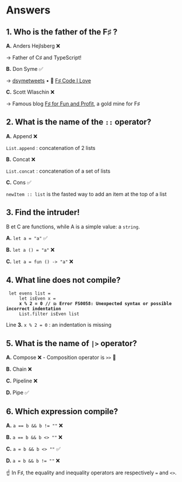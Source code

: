 # Answers

## 1. Who is the father of the F♯ ?

**A.** Anders Hejlsberg ❌

→ Father of C♯ and TypeScript!

**B.** Don Syme ✅

→ [dsymetweets](https://twitter.com/dsymetweets) • 🎥 [F♯ Code I Love](https://www.youtube.com/watch?v=1AZA1zoP-II)

**C.** Scott Wlaschin ❌

→ Famous blog [F♯ for Fun and Profit](https://fsharpforfunandprofit.com/), a gold mine for F♯

## 2. What is the name of the `::` operator?

**A.** Append ❌

`List.append` : concatenation of 2 lists

**B.** Concat ❌

`List.concat` : concatenation of a set of lists

**C.** Cons ✅

`newItem :: list` is the fasted way to add an item at the top of a list

## 3. Find the intruder!

B et C are functions, while A is a simple value: a `string`.

**A.** `let a = "a"` ✅

**B.** `let a () = "a"` ❌

**C.** `let a = fun () -> "a"` ❌

## 4. What line does not compile?

<pre class="language-fsharp" data-line-numbers><code class="lang-fsharp"> let evens list =
     let isEven x =
<strong>     x % 2 = 0 // 💥 Error FS0058: Unexpected syntax or possible incorrect indentation
</strong>     List.filter isEven list
</code></pre>

Line **3.** `x % 2 = 0` : an indentation is missing

## 5. What is the name of `|>` operator?

**A.** Compose ❌ - Composition operator is `>>` 📍

**B.** Chain ❌

**C.** Pipeline ❌

**D.** Pipe ✅

## 6. Which expression compile?

**A.** `a == b && b != ""` ❌

**B.** `a == b && b <> ""` ❌

**C.** `a = b && b <> ""` ✅

**D.** `a = b && b != ""` ❌

☝ In F♯, the equality and inequality operators are respectively `=` and `<>`.
